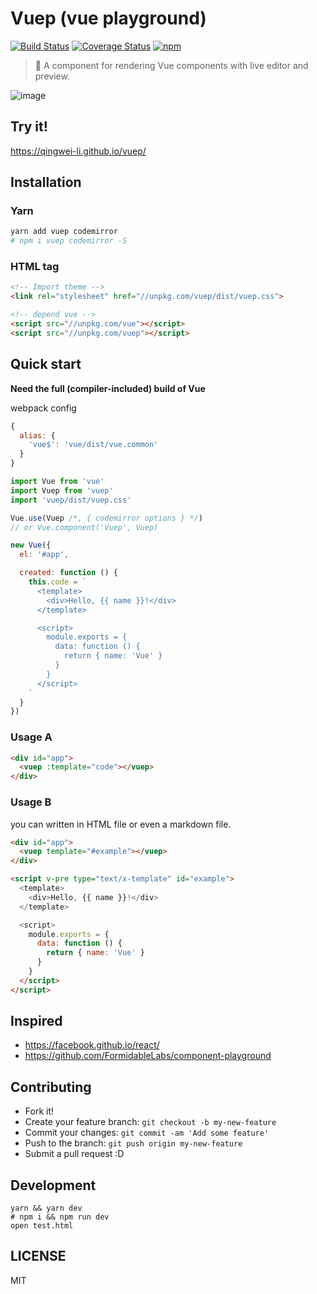 # Vuep (vue playground)

[![Build Status](https://travis-ci.org/QingWei-Li/vuep.svg?branch=master)](https://travis-ci.org/QingWei-Li/vuep)
[![Coverage Status](https://coveralls.io/repos/github/QingWei-Li/vuep/badge.svg?branch=master)](https://coveralls.io/github/QingWei-Li/vuep?branch=master)
[![npm](https://img.shields.io/npm/v/vuep.svg)](https://www.npmjs.com/package/vuep)


> 🎡 A component for rendering Vue components with live editor and preview.

![image](https://cloud.githubusercontent.com/assets/7565692/21482443/093e4970-cbaf-11e6-89f0-eae73fc49741.png)

## Try it!
https://qingwei-li.github.io/vuep/

## Installation

### Yarn
```bash
yarn add vuep codemirror
# npm i vuep codemirror -S
```

### HTML tag

```html
<!-- Import theme -->
<link rel="stylesheet" href="//unpkg.com/vuep/dist/vuep.css">

<!-- depend vue -->
<script src="//unpkg.com/vue"></script>
<script src="//unpkg.com/vuep"></script>
```

## Quick start

**Need the full (compiler-included) build of Vue**

webpack config
```javascript
{
  alias: {
    'vue$': 'vue/dist/vue.common'
  }
}
```

```javascript
import Vue from 'vue'
import Vuep from 'vuep'
import 'vuep/dist/vuep.css'

Vue.use(Vuep /*, { codemirror options } */)
// or Vue.component('Vuep', Vuep)

new Vue({
  el: '#app',

  created: function () {
    this.code = `
      <template>
        <div>Hello, {{ name }}!</div>
      </template>

      <script>
        module.exports = {
          data: function () {
            return { name: 'Vue' }
          }
        }
      </script>
    `
  }
})
```


### Usage A
```html
<div id="app">
  <vuep :template="code"></vuep>
</div>
```

### Usage B
you can written in HTML file or even a markdown file.

```html
<div id="app">
  <vuep template="#example"></vuep>
</div>

<script v-pre type="text/x-template" id="example">
  <template>
    <div>Hello, {{ name }}!</div>
  </template>

  <script>
    module.exports = {
      data: function () {
        return { name: 'Vue' }
      }
    }
  </script>
</script>
```

## Inspired
- https://facebook.github.io/react/
- https://github.com/FormidableLabs/component-playground


## Contributing

- Fork it!
- Create your feature branch: `git checkout -b my-new-feature`
- Commit your changes: `git commit -am 'Add some feature'`
- Push to the branch: `git push origin my-new-feature`
- Submit a pull request :D


## Development

```shell
yarn && yarn dev
# npm i && npm run dev
open test.html
```

## LICENSE
MIT
